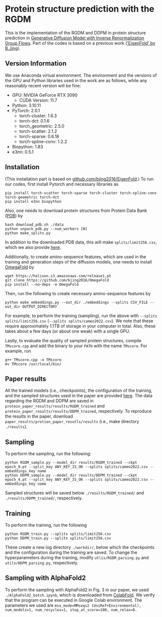 # Protein structure prediction with the RGDM

This is the implementation of the RGDM and DDPM in protein structure prediction in [Generative Diffusion Model with Inverse Renormalization Group Flows](https://arxiv.org/abs/). Part of the codes is based on a previous work (['EigenFold' by B.Jing](https://github.com/bjing2016/EigenFold)).


## Version Information
We use Anaconda virtual environment. The environment and the versions of the GPU and Python libraries used in the work are as follows, while any reasonably recent version will be fine: 

- GPU: NVIDIA GeForce RTX 3090
    - CUDA Version: 11.7
- Python: 3.10.11
- PyTorch: 2.0.1
    - torch-cluster: 1.6.3
    - torch-dct: 0.1.6
    - torch_geometric: 2.5.0
    - torch-scatter: 2.1.2
    - torch-sparse: 0.6.18
    - torch-spline-conv: 1.2.2
- Biopython: 1.83
- e3nn: 0.5.1


## Installation
(This installation part is based on [github.com/bjing2016/EigenFold](https://github.com/bjing2016/EigenFold).) 
To run our codes, first install Pytorch and necessary libraries as
```
pip install torch-scatter torch-sparse torch-cluster torch-spline-conv torch-geometric torch-dct
pip install e3nn biopython
```

Also, one needs to download protein structures from Protein Data Bank ([PDB](https://www.rcsb.org)) by
```
bash download_pdb.sh ./data
python unpack_pdb.py --num_workers [N]
python make_splits.py
```
In addition to the downloaded PDB data, this will make `splits/limit256.csv`, which we also provide [here](https://drive.google.com/drive/folders/1S34ApICIXh7CAt5hcCV7UlXxIFSBD7w2?usp=drive_link).

Additionally, to create amino-sequence features, which are used in the training and generation steps of the diffusion models, one needs to install [OmegaFold](https://github.com/bjing2016/OmegaFold) by
```
wget https://helixon.s3.amazonaws.com/release1.pt
git clone https://github.com/bjing2016/OmegaFold
pip install --no-deps -e OmegaFold
```

Then, run the following to create necessary amino-sequence features by
```
python make_embeddings.py --out_dir ./embeddings --splits CSV_FILE --out_dir OUTPUT_DIRECTORY
```
For example, to perform the training (sampling), run the above with `--splits splits/limit256.csv` (`--splits splits/cameo2022.csv`). We note that these require approximately 1.1TB of storage in your computer in total. Also, these takes about a few days (or about one weak) with a single GPU.

Lastly, to evaluate the quality of sampled protein structures, compile `TMscore.cpp` and add the binary to your `PATH` with the name `TMscore`. For example, run 
```
g++ TMscore.cpp -o TMscore
mv TMscore /usr/local/bin/
```

## Paper results
All the trained models (i.e., checkpoints), the configuration of the training, and the sampled structures used in the paper are provided [here](https://drive.google.com/drive/folders/1S34ApICIXh7CAt5hcCV7UlXxIFSBD7w2?usp=drive_link). The data regarding the RGDM and DDPM are saved in `protein_paper_results/results/RGDM_trained` and `protein_paper_results/results/DDPM_trained`, respectively. To reproduce the results in the paper, download `paper_results/protien_paper_resutls/results` (i.e., make directory `./results`). 

## Sampling
To perform the sampling, run the following:
```
python RGDM_sample.py --model_dir results/RGDM_trained --ckpt epoch_9.pt --split_key ANY_KEY_IS_OK --splits splits/cameo2022.csv --embeddings_key name
python DDPM_sample.py --model_dir results/DDPM_trained --ckpt epoch_4.pt --split_key ANY_KEY_IS_OK --splits splits/cameo2022.csv --embeddings_key name
```
Sampled structures will be saved below `./results/RGDM_trained/` and `./results/DDPM_trained/`, respectively. 

## Training
To perform the training, run the following
```
python RGDM_train.py --splits splits/limit256.csv 
python DDPM_train.py --splits splits/limit256.csv 
```
These create a new log directory `./workdir/`, below which the checkpoints and the configuration during the training are saved. To change the hyperparameters during the training, modify `utlis/RGDM_parsing.py` and `utils/DDPM_parsing.py`, respectively.

## Sampling with AlphaFold2
To perform the sampling with AlphaFold2 in Fig. 3 in our paper, we used `./AlphaFold2_batch.ipynb`, which is downloaded from [ColabFold](https://github.com/sokrypton/ColabFold). We verify that the program can be executed in Google Colab environment. The parameters we used are `msa_mode=MMseqs2 (UniRef+Environmental), num_models=1, num_recycles=1, stop_at_score=100, num_relax=0.`
